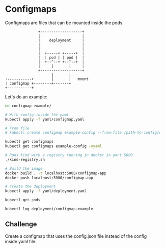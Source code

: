 # Configmaps

Configmaps are files that can be mounted inside the pods

```
               +-------------------+
               |                   |
               |    deployment     |
               |                   |
               |                   |
               |  +-----+ +-----+  |
               |  | pod | | pod |  |
               |  +--^--+ +--^--+  |
               |     |       |     |
               +-------------------+
                     |       |
+-----------+        |       |   mount
| configmap +--------+-------+
+-----------+

```

Let's do an example:

```bash
cd configmap-example/

# With config inside the yaml
kubectl apply -f yaml/configmap.yaml

# From file
# kubectl create configmap example-config --from-file /path-to-config/config.json

kubectl get configmaps
kubectl get configmaps example-config -oyaml

# Runs kind with a registry running in docker in port 5000
./kind-registry.sh

# Build the image
docker build . -t localhost:5000/configmap-app
docker push localhost:5000/configmap-app

# Create the deployment
kubectl apply -f yaml/deployment.yaml

kubectl get pods

kubectl log deployment/configmap-example

```

## Challenge

Create a configmap that uses the config.json file instead of the config inside yaml file.
